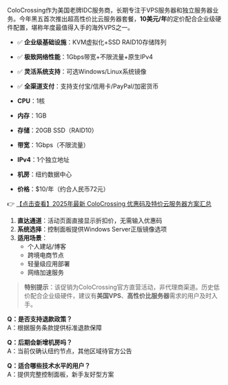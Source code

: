 

ColoCrossing作为美国老牌IDC服务商，长期专注于VPS服务器和独立服务器业务。今年黑五首次推出超高性价比云服务器套餐，**10美元/年**的定价配合企业级硬件配置，堪称年度最值得入手的海外VPS之一。

- ✅ **企业级基础设施**：KVM虚拟化+SSD RAID10存储阵列
- ✅ **极致网络性能**：1Gbps带宽+不限流量+原生IPv4
- ✅ **灵活系统支持**：可选Windows/Linux系统镜像
- ✅ **全渠道支付**：支持支付宝/信用卡/PayPal/加密货币


- **CPU**：1核
- **内存**：1GB
- **存储**：20GB SSD（RAID10）
- **带宽**：1Gbps（不限流量）
- **IPv4**：1个独立地址
- **机房**：纽约数据中心
- **价格**：$10/年（约合人民币72元）

👉 [【点击查看】2025年最新 ColoCrossing 优惠码及特价云服务器方案汇总](https://bit.ly/ColoCrossing)

1. **直达通道**：活动页面直接显示折扣价，无需输入优惠码
2. **系统选择**：控制面板提供Windows Server正版镜像选项
3. **适用场景**：
   - 个人建站/博客
   - 跨境电商节点
   - 轻量级应用部署
   - 网络加速服务

> **特别提示**：该促销为ColoCrossing官方直营活动，非代理商渠道。历史低价配合企业级硬件，建议有**美国VPS**、**高性价比服务器**需求的用户及时入手。

**Q：是否支持退款政策？**  
A：根据服务条款提供标准退款保障

**Q：后期会新增机房吗？**  
A：当前仅确认纽约节点，其他区域待官方公告

**Q：适合哪些技术水平的用户？**  
A：提供完整控制面板，新手友好型方案
